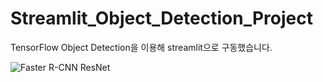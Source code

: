 # Streamlit_Object_Detection_Project

TensorFlow Object Detection을 이용해 streamlit으로 구동했습니다.

![Faster R-CNN ResNet](https://img1.daumcdn.net/thumb/R1280x0/?scode=mtistory2&fname=https%3A%2F%2Fblog.kakaocdn.net%2Fdn%2Fq4tv9%2FbtrptgxMVbn%2Fz0y1a2s0zXFDbgIxsR9r3k%2Fimg.jpg)










